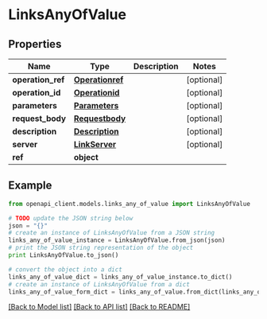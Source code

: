 # LinksAnyOfValue


## Properties
Name | Type | Description | Notes
------------ | ------------- | ------------- | -------------
**operation_ref** | [**Operationref**](Operationref.md) |  | [optional] 
**operation_id** | [**Operationid**](Operationid.md) |  | [optional] 
**parameters** | [**Parameters**](Parameters.md) |  | [optional] 
**request_body** | [**Requestbody**](Requestbody.md) |  | [optional] 
**description** | [**Description**](Description.md) |  | [optional] 
**server** | [**LinkServer**](LinkServer.md) |  | [optional] 
**ref** | **object** |  | 

## Example

```python
from openapi_client.models.links_any_of_value import LinksAnyOfValue

# TODO update the JSON string below
json = "{}"
# create an instance of LinksAnyOfValue from a JSON string
links_any_of_value_instance = LinksAnyOfValue.from_json(json)
# print the JSON string representation of the object
print LinksAnyOfValue.to_json()

# convert the object into a dict
links_any_of_value_dict = links_any_of_value_instance.to_dict()
# create an instance of LinksAnyOfValue from a dict
links_any_of_value_form_dict = links_any_of_value.from_dict(links_any_of_value_dict)
```
[[Back to Model list]](../README.md#documentation-for-models) [[Back to API list]](../README.md#documentation-for-api-endpoints) [[Back to README]](../README.md)



